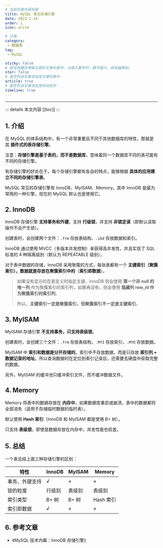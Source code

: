 ```yaml
---
# 当前页面内容标题
title: MySQL 常见存储引擎
date: 2023-2-14
order: 1
icon: write

# 分类
category:
 - 数据库
tag:
 - MySQL

sticky: false
# 是否收藏在博客主题的文章列表中，当填入数字时，数字越大，排名越靠前。
star: false
# 是否将该文章添加至文章列表中
article: true
# 是否将该文章添加至时间线中
timeline: true
---
```


<div class="addthis_inline_share_toolbox"></div>

---

::: details 本文内容
[[toc]]
:::

## 1. 介绍

在 MySQL 的体系结构中，有一个非常重要且不同于其他数据库的特性，那就是其 **插件式的表存储引擎**。

注意：**存储引擎是基于表的，而不是数据库**，意味着同一个数据库不同的表可能有不同的存储引擎。

有存储引擎的好处在于，每个存储引擎都有各自的特点，能够根据 **具体的应用建立不同的存储引擎表**。

MySQL 常见的存储引擎有 InnoDB、MyISAM、Memory。其中 InnoDB 是最为常用的一种引擎，现在的 MySQL 默认也是使用它。

## 2. InnoDB

InnoDB 存储引擎 **支持事务和外键**。支持 **行级锁**，并支持 **非锁定读**（即默认读取操作不会产生锁）。

创建表时，会创建两个文件：`.frm` 存放表结构、`.ibd` 存放数据和索引。

InnoDB 通过使用 MVCC（多版本并发控制）来获得高并发性，并且实现了 SQL 标准的 4 种隔离级别（默认为 REPEATABLE 级别）。

对于表中数据的存储，InnoDB 采用聚簇的方式，每张表都有一个 **主键索引（聚簇索引），数据就是存放在聚簇索引中的**（**索引即数据**）。

> 如果没有显示的在表定义时指定主键，InnoDB 则会使用 **第一个非 null 的唯一列** 作为聚簇索引的索引列，如果再没有，则会使用 **隐藏列 row_id 作为聚簇索引的索引列**。
>
> 所以，**主键索引一定是聚簇索引，但聚簇索引不一定是主键索引**。

## 3. MyISAM

MyISAM 存储引擎 **不支持事务，只支持表级锁**。

创建表时，会创建三个文件：`.frm` 存放表结构，`.MYI` 存放索引，`.MYD` 存放数据。

MyISAM 中 **索引和数据是分开存储的**。索引中不存放数据，而是只存放 **索引列 + 数据记录的地址**。所以查询数据时在定位到索引记录后，还需要去硬盘中获取完整的数据。

另外，MyISAM 的缓冲池只缓冲索引文件，而不缓冲数据文件。

## 4. Memory

Memory 将表中的数据存放在 **内存中**，如果数据库重启或崩溃，表中的数据都将全部消失（适用于存储临时数据的临时表）。

默认使用 **Hash 索引**（InnoDB 和 MyISAM 都是使用 B+ 树）。

只支持 **表级锁**，即使是数据存放在内存中，并发性能也较差。

## 5. 总结

一个表总结上面三种存储引擎的区别：

| 特性           | InnoDB | MyISAM | Memory    |
| -------------- | ------ | ------ | --------- |
| 事务、外键支持 | √      | ×      | ×         |
| 锁的粒度       | 行级别 | 表级别 | 表级别    |
| 索引类型       | B+ 树  | B+ 树  | Hash 索引 |
| 索引即数据     | √      | ×      | ×         |

## 6. 参考文章

- 《MySQL 技术内幕：InnoDB 存储引擎》

